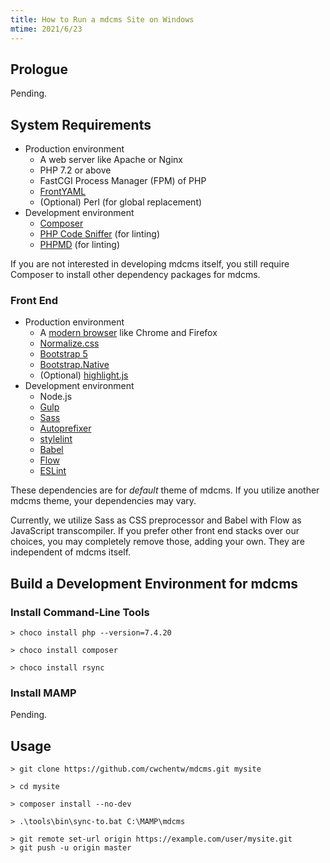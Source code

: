 ```yaml
---
title: How to Run a mdcms Site on Windows
mtime: 2021/6/23
---
```


## Prologue

Pending.

## System Requirements

* Production environment
  * A web server like Apache or Nginx
  * PHP 7.2 or above
  * FastCGI Process Manager (FPM) of PHP
  * [FrontYAML](https://github.com/mnapoli/FrontYAML)
  * (Optional) Perl (for global replacement)
* Development environment
  * [Composer](https://getcomposer.org/)
  * [PHP Code Sniffer](https://github.com/squizlabs/PHP_CodeSniffer) (for linting)
  * [PHPMD](https://phpmd.org/) (for linting)

If you are not interested in developing mdcms itself, you still require Composer to install other dependency packages for mdcms.

### Front End

* Production environment
  * A [modern browser](https://browsehappy.com/) like Chrome and Firefox
  * [Normalize.css](https://necolas.github.io/normalize.css/)
  * [Bootstrap 5](https://getbootstrap.com/)
  * [Bootstrap.Native](https://thednp.github.io/bootstrap.native/)
  * (Optional) [highlight.js](https://highlightjs.org/)
* Development environment
  * Node.js
  * [Gulp](https://gulpjs.com/)
  * [Sass](https://sass-lang.com/)
  * [Autoprefixer](https://github.com/postcss/autoprefixer)
  * [stylelint](https://stylelint.io/)
  * [Babel](https://babeljs.io/)
  * [Flow](https://flow.org/en/)
  * [ESLint](https://eslint.org/)

These dependencies are for *default* theme of mdcms. If you utilize another mdcms theme, your dependencies may vary.

Currently, we utilize Sass as CSS preprocessor and Babel with Flow as JavaScript transcompiler. If you prefer other front end stacks over our choices, you may completely remove those, adding your own. They are independent of mdcms itself.

## Build a Development Environment for mdcms

### Install Command-Line Tools

```shell
> choco install php --version=7.4.20
```

```shell
> choco install composer
```

```shell
> choco install rsync
```

### Install MAMP

Pending.

## Usage

```shell
> git clone https://github.com/cwchentw/mdcms.git mysite
```

```shell
> cd mysite
```

```shell
> composer install --no-dev
```

```shell
> .\tools\bin\sync-to.bat C:\MAMP\mdcms
```

```shell
> git remote set-url origin https://example.com/user/mysite.git
> git push -u origin master
```

